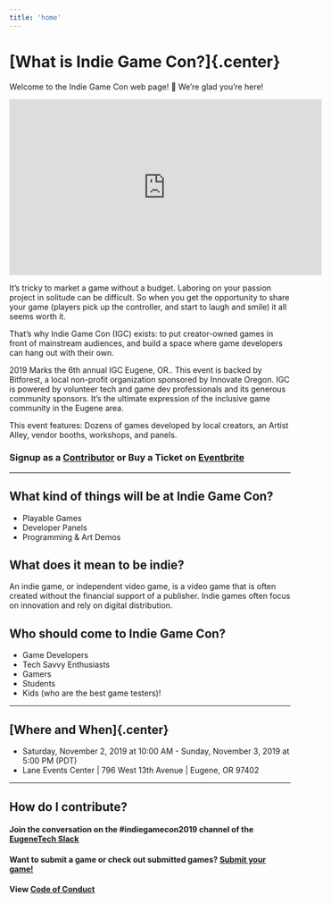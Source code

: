 ```yaml
---
title: 'home'
---
```

# [What is Indie Game Con?]{.center}

Welcome to the Indie Game Con web page! 🎉 We’re glad you’re here!

<iframe width="560" height="315" src="https://www.youtube-nocookie.com/embed/cOagQX87SCI" frameborder="0" allow="accelerometer; autoplay; encrypted-media; gyroscope; picture-in-picture" allowfullscreen></iframe>

It’s tricky to market a game without a budget. Laboring on your passion project in solitude can be difficult. So when you get the opportunity to share your game (players pick up the controller, and start to laugh and smile) it all seems worth it.

That’s why Indie Game Con (IGC) exists: to put creator-owned games in front of mainstream audiences, and build a space where game developers can hang out with their own. 

2019 Marks the 6th annual IGC Eugene, OR..  This event is backed by Bitforest, a local non-profit organization sponsored by Innovate Oregon.  IGC is powered by volunteer tech and game dev professionals and its generous community sponsors.  It’s the ultimate expression of the inclusive game community in the Eugene area.

This event features: Dozens of games developed by local creators, an Artist Alley, vendor booths, workshops, and panels. 

### Signup as a [Contributor](/games/) or Buy a Ticket on [Eventbrite](https://indiegamecon2019.eventbrite.com)

---

## What kind of things will be at Indie Game Con?

- Playable Games
- Developer Panels
- Programming & Art Demos

## What does it mean to be indie?

An indie game, or independent video game, is a video game that is often created without the financial support of a publisher. Indie games often focus on innovation and rely on digital distribution.

## Who should come to Indie Game Con?

- Game Developers
- Tech Savvy Enthusiasts
- Gamers
- Students
- Kids (who are the best game testers)!

---

## [Where and When]{.center}

- Saturday, November 2, 2019 at 10:00 AM - Sunday, November 3, 2019 at 5:00 PM (PDT)
- Lane Events Center | 796 West 13th Avenue | Eugene, OR 97402

---

## How do I contribute?

#### Join the conversation on the #indiegamecon2019 channel of the [EugeneTech Slack](http://eugslack.com)

#### Want to submit a game or check out submitted games? [Submit your game!](/games)

#### View [Code of Conduct](/codeOfConduct)
